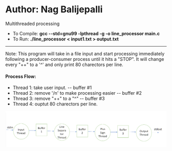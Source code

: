# Author: Nag Balijepalli
Multithreaded processing
- To Compile: **gcc --std=gnu99 -lpthread -g -o line_processor main.c**
- To Run: **./line_processor < input1.txt > output.txt**
-------
Note:
This program will take in a file input and start processing immediately following a producer-consumer process until it hits a "STOP". It will change every "++" to a '^' and only print 80 charectors per line.

#### Process Flow:
- Thread 1: take user input.
  -- buffer #1
- Thread 2: remove '/n' to make processing easier
  -- buffer #2
- Thread 3: remove "++" to a "^"
  -- buffer #3
- Thread 4: ouptut 80 charectors per line.

![Screenshot](buffer_threads.PNG)
